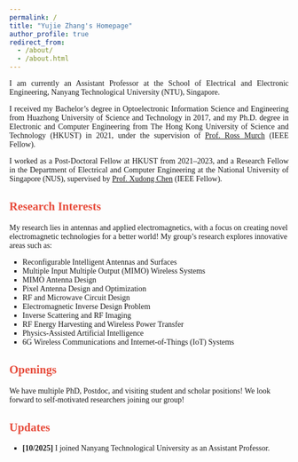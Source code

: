 ```yaml
---
permalink: /
title: "Yujie Zhang's Homepage"
author_profile: true
redirect_from: 
  - /about/
  - /about.html
---
```


<!-- ✅ 局部样式设置，只作用于本页 -->
<style>
  .yz-custom {
    font-family: "Times New Roman", Times, serif;
  }

  .yz-custom p,
  .yz-custom li {
    text-align: justify;      /* 两端对齐 */
    text-justify: inter-word; /* 优化英文空格 */
  }

  .yz-custom h1,
  .yz-custom h2,
  .yz-custom h3,
  .yz-custom h4 {
    color: #E74C3C;           /* 红色小标题 */
    font-family: "Times New Roman", Times, serif;
  }

  .yz-custom ul.square {
    list-style-type: square;  /* 方形实心符号 */
    margin-left: 0em;
  }
</style>

<div class="yz-custom">

<p>I am currently an Assistant Professor at the School of Electrical and Electronic Engineering, Nanyang Technological University (NTU), Singapore.</p>

<p>I received my Bachelor’s degree in Optoelectronic Information Science and Engineering from Huazhong University of Science and Technology in 2017, and my Ph.D. degree in Electronic and Computer Engineering from The Hong Kong University of Science and Technology (HKUST) in 2021, under the supervision of <a href="https://eermurch.home.ece.ust.hk/">Prof. Ross Murch</a> (IEEE Fellow).</p>

<p>I worked as a Post-Doctoral Fellow at HKUST from 2021–2023, and a Research Fellow in the Department of Electrical and Computer Engineering at the National University of Singapore (NUS), supervised by <a href="https://www.ece.nus.edu.sg/stfpage/elechenx/">Prof. Xudong Chen</a> (IEEE Fellow).</p>

<h2>Research Interests</h2>
My research lies in antennas and applied electromagnetics, with a focus on creating novel electromagnetic technologies for a better world! My group’s research explores innovative areas such as:

<ul class="square">
  <li>Reconfigurable Intelligent Antennas and Surfaces</li>
  <li>Multiple Input Multiple Output (MIMO) Wireless Systems</li>
  <li>MIMO Antenna Design</li>
  <li>Pixel Antenna Design and Optimization</li>
  <li>RF and Microwave Circuit Design</li>
  <li>Electromagnetic Inverse Design Problem</li>
  <li>Inverse Scattering and RF Imaging</li>
  <li>RF Energy Harvesting and Wireless Power Transfer</li>
  <li>Physics-Assisted Artificial Intelligence</li>
  <li>6G Wireless Communications and Internet-of-Things (IoT) Systems</li>
</ul>

<h2>Openings</h2>
We have multiple PhD, Postdoc, and visiting student and scholar positions! We look forward to self-motivated researchers joining our group!

<h2>Updates</h2>
<ul class="square">
  <li><strong>[10/2025]</strong> I joined Nanyang Technological University as an Assistant Professor.</li>
</ul>

</div>
